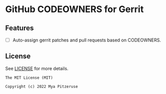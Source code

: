 # GitHub CODEOWNERS for Gerrit

## Features

- [ ] Auto-assign gerrit patches and pull requests based on CODEOWNERS.

## License

See [LICENSE](LICENSE) for more details.

```text
The MIT License (MIT)

Copyright (c) 2022 Mya Pitzeruse
```